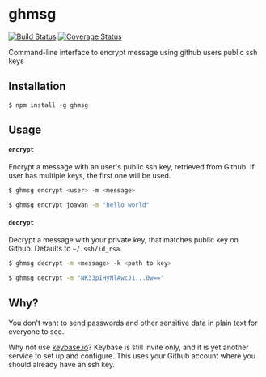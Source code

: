 # ghmsg


[![Build Status](https://travis-ci.org/joawan/ghmsg.svg?branch=master)](https://travis-ci.org/joawan/ghmsg)
[![Coverage Status](https://coveralls.io/repos/github/joawan/ghmsg/badge.svg?branch=master)](https://coveralls.io/github/joawan/ghmsg?branch=master)

Command-line interface to encrypt message using github users public ssh keys

## Installation

    $ npm install -g ghmsg

## Usage


#### `encrypt`

Encrypt a message with an user's public ssh key, retrieved from Github.
If user has multiple keys, the first one will be used.

```bash
$ ghmsg encrypt <user> -m <message>

$ ghmsg encrypt joawan -m "hello world"
```

#### `decrypt`

Decrypt a message with your private key, that matches public key on Github.
Defaults to `~/.ssh/id_rsa`.

```bash
$ ghmsg decrypt -m <message> -k <path to key>

$ ghmsg decrypt -m "NK33pIHyNlAwcJ1...0w=="
```

## Why?
You don't want to send passwords and other sensitive data in plain text for
everyone to see.

Why not use [keybase.io](https://keybase.io/)? Keybase is still invite only,
and it is yet another service to set up and configure. This uses your Github
account where you should already have an ssh key.

